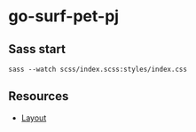 # go-surf-pet-pj

## Sass start

`sass --watch scss/index.scss:styles/index.css`

## Resources

- [Layout](https://verstaem.online/projects/gosurf/)
